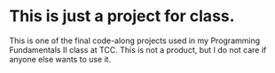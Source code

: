 # This is just a project for class. 
This is one of the final code-along projects used in my Programming Fundamentals II class at TCC. This is not a product, but I do not care if anyone else wants to use it. 